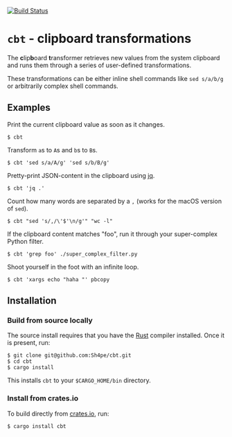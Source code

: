 [![Build Status](https://travis-ci.org/Sh4pe/cbt.svg?branch=master)](https://travis-ci.org/Sh4pe/cbt)

# `cbt` - clipboard transformations

The **c**lip**b**oard **t**ransformer retrieves new values from the system clipboard and runs them through a series of user-defined transformations. 

These transformations can be either inline shell commands like `sed s/a/b/g` or arbitrarily complex shell commands.

## Examples

Print the current clipboard value as soon as it changes.

```
$ cbt
```

Transform `a`s to `A`s and `b`s to `B`s.

```
$ cbt 'sed s/a/A/g' 'sed s/b/B/g'
```

Pretty-print JSON-content in the clipboard using [jq](https://stedolan.github.io/jq/).

```
$ cbt 'jq .'
```

Count how many words are separated by a `,` (works for the macOS version of `sed`).

```
$ cbt "sed 's/,/\'$'\n/g'" "wc -l"
```

If the clipboard content matches "foo", run it through your super-complex Python filter.

```
$ cbt 'grep foo' ./super_complex_filter.py
```

Shoot yourself in the foot with an infinite loop.

```
$ cbt 'xargs echo "haha "' pbcopy
```

## Installation

### Build from source locally

The source install requires that you have the [Rust](https://www.rust-lang.org) compiler installed. Once it is present, run:

```
$ git clone git@github.com:Sh4pe/cbt.git
$ cd cbt
$ cargo install
```

This installs `cbt` to your `$CARGO_HOME/bin` directory.

### Install from crates.io

To build directly from [crates.io](https://crates.io), run:

```
$ cargo install cbt
```